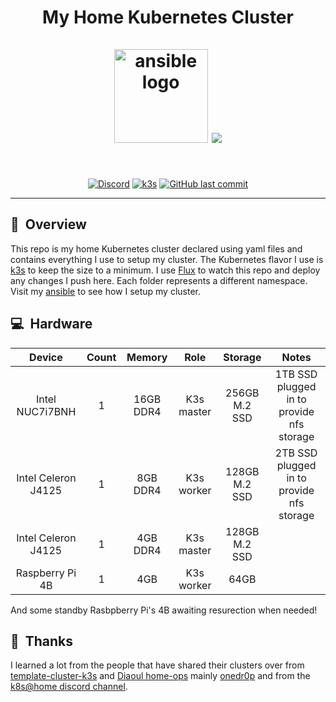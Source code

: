 <h1 align="center">
  My Home Kubernetes Cluster
  <br />
  <br />
  <img src="https://i.imgur.com/4l9bHvG.png" alt="ansible logo" width="150" />
  <img src="https://raspbernetes.github.io/img/logo.svg">
</h1>
<br />
<div align="center">

[![Discord](https://img.shields.io/badge/discord-chat-7289DA.svg?maxAge=60&style=plastic&logo=discord)](https://discord.gg/DNCynrJ) [![k3s](https://img.shields.io/badge/k3s-v1.25.4-blue?style=plastic&logo=kubernetes)](https://k3s.io/) [![GitHub last commit](https://img.shields.io/github/last-commit/christfriedbalizou/homelab?color=purple&style=plastic)](https://github.com/christfriedbalizou/homelab/commits/main)

</div>

---

## :telescope:&nbsp; Overview
This repo is my home Kubernetes cluster declared using yaml files and contains everything I use to setup my cluster. The Kubernetes flavor I use is [k3s](https://k3s.io) to keep the size to a minimum. I use [Flux](https://fluxcd.io) to watch this repo and deploy any changes I push here. Each folder represents a different namespace. Visit my [ansible](ansible/) to see how I setup my cluster.

## :computer:&nbsp; Hardware

| Device              | Count | Memory    | Role           | Storage             | Notes                                      |
|:-------------------:|:-----:|:---------:|:--------------:|:-------------------:|:------------------------------------------:|
| Ιntel NUC7i7BNH     |   1   | 16GB DDR4 |   K3s master   |    256GB M.2 SSD    |  1TB SSD plugged in to provide nfs storage |
| Ιntel Celeron J4125 |   1   |  8GB DDR4 |   K3s worker   |    128GB M.2 SSD    |  2TB SSD plugged in to provide nfs storage |
| Ιntel Celeron J4125 |   1   |  4GB DDR4 |   K3s master   |    128GB M.2 SSD    |                                            |
| Raspberry Pi 4B     |   1   |    4GB    |   K3s worker   |        64GB         |                                            |

And some standby Rasbpberry Pi's 4B awaiting resurection when needed!

## :handshake:&nbsp; Thanks
I learned a lot from the people that have shared their clusters over from
[template-cluster-k3s](https://github.com/k8s-at-home/template-cluster-k3s/) and [Diaoul home-ops](https://github.com/Diaoul/home-ops) mainly [onedr0p](https://github.com/onedr0p/k3s-gitops)
and from the [k8s@home discord channel](https://discord.gg/DNCynrJ).
